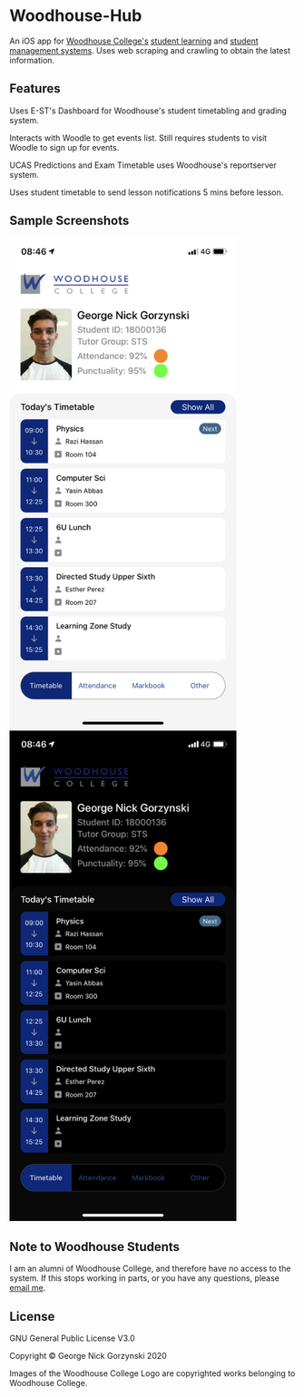 # Woodhouse-Hub

An iOS app for [Woodhouse College's](https://www.woodhouse.ac.uk/) [student learning](https://vle.woodhouse.ac.uk/) and [student management systems](https://est.woodhouse.ac.uk/).
Uses web scraping and crawling to obtain the latest information.

## Features

Uses E-ST's Dashboard for Woodhouse's student timetabling and grading system.

Interacts with Woodle to get events list. Still requires students to visit Woodle to sign up for events.

UCAS Predictions and Exam Timetable uses Woodhouse's reportserver system.

Uses student timetable to send lesson notifications 5 mins before lesson.

## Sample Screenshots

<img src="https://github.com/g30r93g/Woodhouse-Hub/blob/master/githubImages/Light_Mode_Timetable_View.png" width="400"> 
<img src="https://github.com/g30r93g/Woodhouse-Hub/blob/master/githubImages/Dark_Mode_Timetable_View.png" width="400">

## Note to Woodhouse Students

I am an alumni of Woodhouse College, and therefore have no access to the system.
If this stops working in parts, or you have any questions, please [email me](mailto:georgegorzynski@gmail.com?Subject=Woodhouse%20Hub).

## License

GNU General Public License V3.0

Copyright © George Nick Gorzynski 2020

Images of the Woodhouse College Logo are copyrighted works belonging to Woodhouse College.
